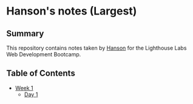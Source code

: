 # Hanson's notes (Largest)
## Summary

This repository contains notes taken by [Hanson](https://github.com/Hanson85711) for the Lighthouse Labs Web Development Bootcamp.

## Table of Contents
* [Week 1](/Week_1)
  * [Day 1](/Week_1/Day_1/)